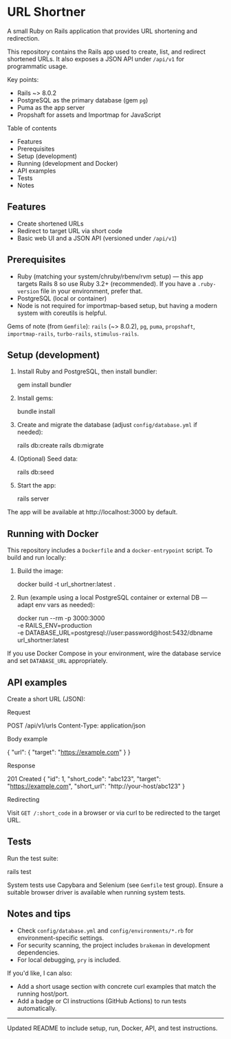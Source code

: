# URL Shortner

A small Ruby on Rails application that provides URL shortening and redirection.

This repository contains the Rails app used to create, list, and redirect shortened URLs. It also exposes a JSON API under `/api/v1` for programmatic usage.

Key points:

- Rails ~> 8.0.2
- PostgreSQL as the primary database (gem `pg`)
- Puma as the app server
- Propshaft for assets and Importmap for JavaScript

Table of contents
- Features
- Prerequisites
- Setup (development)
- Running (development and Docker)
- API examples
- Tests
- Notes

## Features

- Create shortened URLs
- Redirect to target URL via short code
- Basic web UI and a JSON API (versioned under `/api/v1`)

## Prerequisites

- Ruby (matching your system/chruby/rbenv/rvm setup) — this app targets Rails 8 so use Ruby 3.2+ (recommended). If you have a `.ruby-version` file in your environment, prefer that.
- PostgreSQL (local or container)
- Node is not required for importmap-based setup, but having a modern system with coreutils is helpful.

Gems of note (from `Gemfile`): `rails` (~> 8.0.2), `pg`, `puma`, `propshaft`, `importmap-rails`, `turbo-rails`, `stimulus-rails`.

## Setup (development)

1. Install Ruby and PostgreSQL, then install bundler:

	gem install bundler

2. Install gems:

	bundle install

3. Create and migrate the database (adjust `config/database.yml` if needed):

	rails db:create
	rails db:migrate

4. (Optional) Seed data:

	rails db:seed

5. Start the app:

	rails server

The app will be available at http://localhost:3000 by default.

## Running with Docker

This repository includes a `Dockerfile` and a `docker-entrypoint` script. To build and run locally:

1. Build the image:

	docker build -t url_shortner:latest .

2. Run (example using a local PostgreSQL container or external DB — adapt env vars as needed):

	docker run --rm -p 3000:3000 \
	  -e RAILS_ENV=production \
	  -e DATABASE_URL=postgresql://user:password@host:5432/dbname \
	  url_shortner:latest

If you use Docker Compose in your environment, wire the database service and set `DATABASE_URL` appropriately.

## API examples

Create a short URL (JSON):

Request

  POST /api/v1/urls
  Content-Type: application/json

Body example

  { "url": { "target": "https://example.com" } }

Response

  201 Created
  {
	 "id": 1,
	 "short_code": "abc123",
	 "target": "https://example.com",
	 "short_url": "http://your-host/abc123"
  }

Redirecting

Visit `GET /:short_code` in a browser or via curl to be redirected to the target URL.

## Tests

Run the test suite:

  rails test

System tests use Capybara and Selenium (see `Gemfile` test group). Ensure a suitable browser driver is available when running system tests.

## Notes and tips

- Check `config/database.yml` and `config/environments/*.rb` for environment-specific settings.
- For security scanning, the project includes `brakeman` in development dependencies.
- For local debugging, `pry` is included.

If you'd like, I can also:

- Add a short usage section with concrete curl examples that match the running host/port.
- Add a badge or CI instructions (GitHub Actions) to run tests automatically.

---

Updated README to include setup, run, Docker, API, and test instructions.
